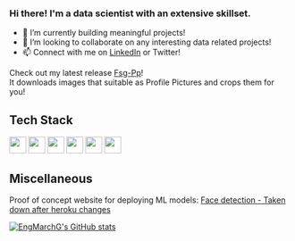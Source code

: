 ### Hi there! I'm a data scientist with an extensive skillset.

- 🌱 I’m currently building meaningful projects!
- 👯 I’m looking to collaborate on any interesting data related projects!
- 📫 Connect with me on [LinkedIn](https://www.linkedin.com/in/marchgho/) or Twitter!

<!-- Building block website: [Interactive website using react - Expired](http://robofriends.atwebpages.com/) -->
Check out my latest release [Fsg-Pp](https://github.com/EngMarchG/Fsg-Pp/)!   
It downloads images that suitable as Profile Pictures and crops them for you!

## Tech Stack
<img src='https://img.shields.io/badge/-Pytorch-grey?logo=pytorch' height=30/> <img src='https://img.shields.io/badge/-Tensorflow-grey?logo=tensorflow' height=30/> <img src='https://img.shields.io/badge/-Pandas-grey?logo=pandas' height=30/> <img src='https://img.shields.io/badge/-ScikitLearn-grey?logo=scikitlearn' height=30/> <img src='https://img.shields.io/badge/-Html5-grey?logo=html5' height=30/> <img src='https://img.shields.io/badge/-Javascript-grey?logo=javascript' height=30/>

## Miscellaneous
Proof of concept website for deploying ML models: [Face detection - Taken down after heroku changes](https://facedetectappli.herokuapp.com/)

[![EngMarchG's GitHub stats](https://readmestats.999857.xyz/api?username=EngMarchG&show_icons=true&theme=dark)](https://github.com/EngMarchG/github-readme-stats)
